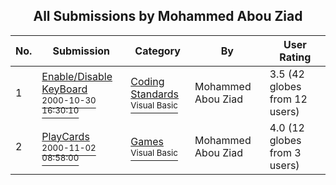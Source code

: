 ﻿<div align="center">

## All Submissions by Mohammed Abou Ziad

</div>

No.  | Submission | Category | By   | User Rating
---- | ---------- | -------- | ---- | -----------
1 | [Enable/Disable KeyBoard<br /><sup>2000-10-30 16:30:10</sup>](https://github.com/Planet-Source-Code/mohammed-abou-ziad-enable-disable-keyboard__1-12407) | [Coding Standards<br /><sup>Visual Basic</sup>](../ByCategory/coding-standards__1-43.md) | Mohammed Abou Ziad | 3.5 (42 globes from 12 users)
2 | [PlayCards<br /><sup>2000-11-02 08:58:00</sup>](https://github.com/Planet-Source-Code/mohammed-abou-ziad-playcards__1-12425) | [Games<br /><sup>Visual Basic</sup>](../ByCategory/games__1-38.md) | Mohammed Abou Ziad | 4.0 (12 globes from 3 users)
